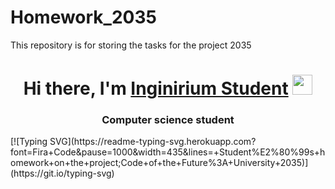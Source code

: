 # Homework_2035
This repository is for storing the tasks for the project 2035
<h1 align="center">Hi there, I'm <a href="https://inginirium.ru/" target="_blank">Inginirium Student</a> 
<img src="https://github.com/blackcater/blackcater/raw/main/images/Hi.gif" height="32"/></h1>
<h3 align="center">Computer science student</h3>
[![Typing SVG](https://readme-typing-svg.herokuapp.com?font=Fira+Code&pause=1000&width=435&lines=+Student%E2%80%99s+homework+on+the+project;Code+of+the+Future%3A+University+2035)](https://git.io/typing-svg)
